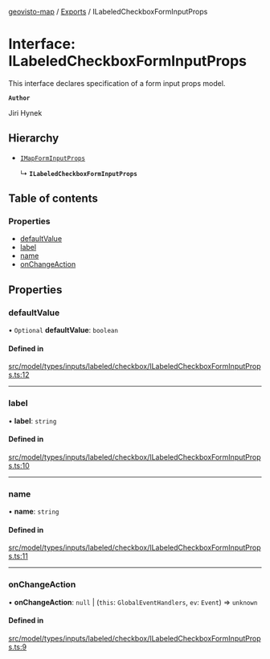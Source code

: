 [geovisto-map](../README.md) / [Exports](../modules.md) / ILabeledCheckboxFormInputProps

# Interface: ILabeledCheckboxFormInputProps

This interface declares specification of a form input props model.

**`Author`**

Jiri Hynek

## Hierarchy

- [`IMapFormInputProps`](IMapFormInputProps.md)

  ↳ **`ILabeledCheckboxFormInputProps`**

## Table of contents

### Properties

- [defaultValue](ILabeledCheckboxFormInputProps.md#defaultvalue)
- [label](ILabeledCheckboxFormInputProps.md#label)
- [name](ILabeledCheckboxFormInputProps.md#name)
- [onChangeAction](ILabeledCheckboxFormInputProps.md#onchangeaction)

## Properties

### defaultValue

• `Optional` **defaultValue**: `boolean`

#### Defined in

[src/model/types/inputs/labeled/checkbox/ILabeledCheckboxFormInputProps.ts:12](https://github.com/geovisto/geovisto-map/blob/e22d774889dbc28cc1ec62933ecf6bab6690f172/src/model/types/inputs/labeled/checkbox/ILabeledCheckboxFormInputProps.ts#L12)

___

### label

• **label**: `string`

#### Defined in

[src/model/types/inputs/labeled/checkbox/ILabeledCheckboxFormInputProps.ts:10](https://github.com/geovisto/geovisto-map/blob/e22d774889dbc28cc1ec62933ecf6bab6690f172/src/model/types/inputs/labeled/checkbox/ILabeledCheckboxFormInputProps.ts#L10)

___

### name

• **name**: `string`

#### Defined in

[src/model/types/inputs/labeled/checkbox/ILabeledCheckboxFormInputProps.ts:11](https://github.com/geovisto/geovisto-map/blob/e22d774889dbc28cc1ec62933ecf6bab6690f172/src/model/types/inputs/labeled/checkbox/ILabeledCheckboxFormInputProps.ts#L11)

___

### onChangeAction

• **onChangeAction**: ``null`` \| (`this`: `GlobalEventHandlers`, `ev`: `Event`) => `unknown`

#### Defined in

[src/model/types/inputs/labeled/checkbox/ILabeledCheckboxFormInputProps.ts:9](https://github.com/geovisto/geovisto-map/blob/e22d774889dbc28cc1ec62933ecf6bab6690f172/src/model/types/inputs/labeled/checkbox/ILabeledCheckboxFormInputProps.ts#L9)
